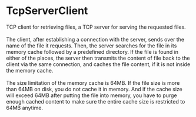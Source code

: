 # TcpServerClient
 TCP client for retrieving files, a TCP server for serving the requested files.
<br><br>
The client, after establishing a connection with the server, sends over the name of the file it requests. Then, the server searches for the file in its memory cache followed by a predefined directory. If the file is found in either of the places, the server then transmits the content of file back to the client via the same connection, and caches the file content, if it is not inside the memory cache.
<br><br>
The size limitation of the memory cache is 64MB. If the file size is more than 64MB on disk, you do not cache it in memory. And if the cache size will exceed 64MB after putting the file into memory, you have to purge enough cached content to make sure the entire cache size is restricted to 64MB anytime.
## 
